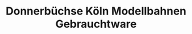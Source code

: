 ---
title: "Donnerbüchse Köln Modellbahnen Gebrauchtware"
url: /koeln/donnerbuechse-koeln-modellbahnen-gebrauchtware/
shop: Spielzeug
---